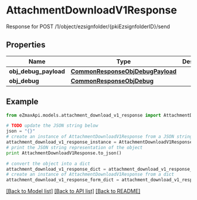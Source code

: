 # AttachmentDownloadV1Response

Response for POST /1/object/ezsignfolder/{pkiEzsignfolderID}/send

## Properties
Name | Type | Description | Notes
------------ | ------------- | ------------- | -------------
**obj_debug_payload** | [**CommonResponseObjDebugPayload**](CommonResponseObjDebugPayload.md) |  | 
**obj_debug** | [**CommonResponseObjDebug**](CommonResponseObjDebug.md) |  | [optional] 

## Example

```python
from eZmaxApi.models.attachment_download_v1_response import AttachmentDownloadV1Response

# TODO update the JSON string below
json = "{}"
# create an instance of AttachmentDownloadV1Response from a JSON string
attachment_download_v1_response_instance = AttachmentDownloadV1Response.from_json(json)
# print the JSON string representation of the object
print AttachmentDownloadV1Response.to_json()

# convert the object into a dict
attachment_download_v1_response_dict = attachment_download_v1_response_instance.to_dict()
# create an instance of AttachmentDownloadV1Response from a dict
attachment_download_v1_response_form_dict = attachment_download_v1_response.from_dict(attachment_download_v1_response_dict)
```
[[Back to Model list]](../README.md#documentation-for-models) [[Back to API list]](../README.md#documentation-for-api-endpoints) [[Back to README]](../README.md)



